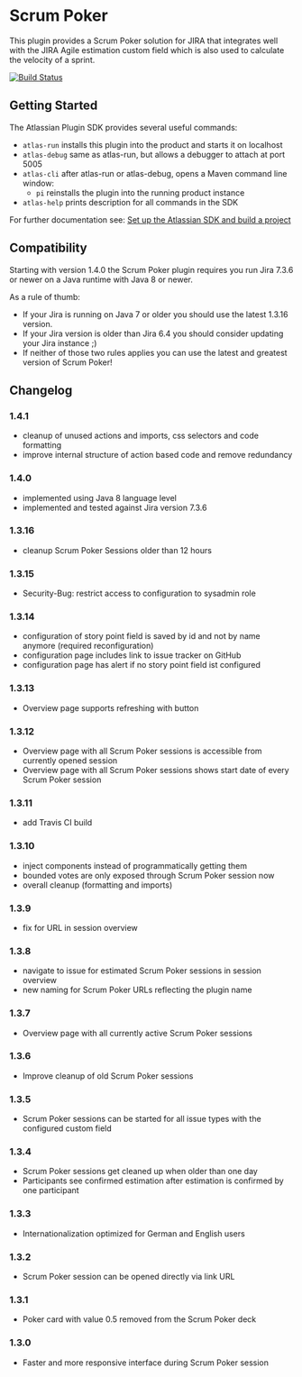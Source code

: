 # Scrum Poker

This plugin provides a Scrum Poker solution for JIRA that integrates well with the JIRA Agile estimation custom field which is also used to calculate the velocity of a sprint.

[![Build Status](https://travis-ci.org/h4ck4thon/jira-scrum-poker.svg?branch=master)](https://travis-ci.org/h4ck4thon/jira-scrum-poker)

## Getting Started

The Atlassian Plugin SDK provides several useful commands:

* `atlas-run` installs this plugin into the product and starts it on localhost
* `atlas-debug` same as atlas-run, but allows a debugger to attach at port 5005
* `atlas-cli` after atlas-run or atlas-debug, opens a Maven command line window:
  * `pi` reinstalls the plugin into the running product instance
* `atlas-help` prints description for all commands in the SDK

For further documentation see: [Set up the Atlassian SDK and build a project](https://developer.atlassian.com/docs/getting-started/set-up-the-atlassian-plugin-sdk-and-build-a-project)

## Compatibility

Starting with version 1.4.0 the Scrum Poker plugin requires you run Jira 7.3.6 or newer on a Java runtime with Java 8 or newer. 

As a rule of thumb:

* If your Jira is running on Java 7 or older you should use the latest 1.3.16 version.
* If your Jira version is older than Jira 6.4 you should consider updating your Jira instance ;)
* If neither of those two rules applies you can use the latest and greatest version of Scrum Poker!  

## Changelog

### 1.4.1

* cleanup of unused actions and imports, css selectors and code formatting
* improve internal structure of action based code and remove redundancy

### 1.4.0

* implemented using Java 8 language level
* implemented and tested against Jira version 7.3.6

### 1.3.16

* cleanup Scrum Poker Sessions older than 12 hours

### 1.3.15

* Security-Bug: restrict access to configuration to sysadmin role

### 1.3.14

* configuration of story point field is saved by id and not by name anymore (required reconfiguration)
* configuration page includes link to issue tracker on GitHub
* configuration page has alert if no story point field ist configured

### 1.3.13

* Overview page supports refreshing with button

### 1.3.12

* Overview page with all Scrum Poker sessions is accessible from currently opened session
* Overview page with all Scrum Poker sessions shows start date of every Scrum Poker session

### 1.3.11

* add Travis CI build

### 1.3.10

* inject components instead of programmatically getting them
* bounded votes are only exposed through Scrum Poker session now
* overall cleanup (formatting and imports)

### 1.3.9

* fix for URL in session overview

### 1.3.8

* navigate to issue for estimated Scrum Poker sessions in session overview
* new naming for Scrum Poker URLs reflecting the plugin name

### 1.3.7

* Overview page with all currently active Scrum Poker sessions

### 1.3.6

* Improve cleanup of old Scrum Poker sessions

### 1.3.5

* Scrum Poker sessions can be started for all issue types with the configured custom field

### 1.3.4

* Scrum Poker sessions get cleaned up when older than one day
* Participants see confirmed estimation after estimation is confirmed by one participant

### 1.3.3

* Internationalization optimized for German and English users

### 1.3.2

* Scrum Poker session can be opened directly via link URL

### 1.3.1

* Poker card with value 0.5 removed from the Scrum Poker deck

### 1.3.0

* Faster and more responsive interface during Scrum Poker session
